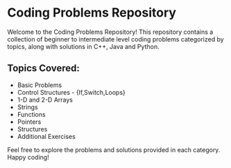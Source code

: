 # Coding Problems Repository

Welcome to the Coding Problems Repository! This repository contains a collection of beginner to intermediate level coding problems categorized by topics, along with solutions in C++, Java and Python.

## Topics Covered:

- Basic Problems
- Control Structures - {If,Switch,Loops}
- 1-D and 2-D Arrays
- Strings
- Functions
- Pointers
- Structures
- Additional Exercises

Feel free to explore the problems and solutions provided in each category. Happy coding!
